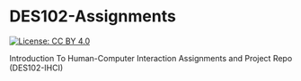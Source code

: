 # DES102-Assignments  
[![License: CC BY 4.0](https://img.shields.io/badge/License-CC_BY_4.0-brightgreen.svg)](https://creativecommons.org/licenses/by/4.0/)  

Introduction To Human-Computer Interaction Assignments and Project Repo (DES102-IHCI)
